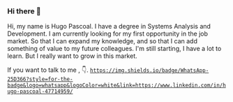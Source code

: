 ### Hi there 👋
Hi, my name is Hugo Pascoal. I have a degree in Systems Analysis and Development. I am currently looking for my first opportunity in the job market. So that I can expand my knowledge, and so that I can add something of value to my future colleagues. I'm still starting, I have a lot to learn. But I really want to grow in this market.

If you want to talk to me , 👇.
<code>https://img.shields.io/badge/WhatsApp-25D366?style=for-the-badge&logo=whatsapp&logoColor=white&link=https://www.linkedin.com/in/hugo-pascoal-47714959/</code>
